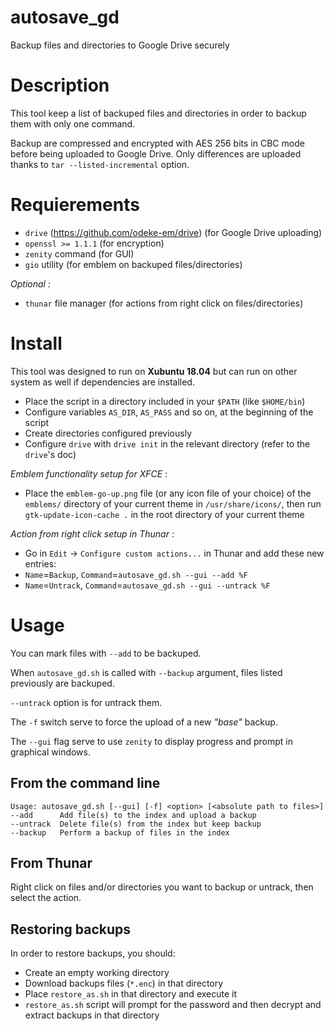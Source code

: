 # autosave_gd
Backup files and directories to Google Drive securely

# Description
This tool keep a list of backuped files and directories in order to backup them with only one command.

Backup are compressed and encrypted with AES 256 bits in CBC mode before being uploaded to Google Drive. Only differences are uploaded thanks to `tar --listed-incremental` option.

# Requierements
- `drive` (https://github.com/odeke-em/drive) (for Google Drive uploading)
- `openssl >= 1.1.1` (for encryption)
- `zenity` command (for GUI)
- `gio` utility (for emblem on backuped files/directories)

*Optional :*

- `thunar` file manager (for actions from right click on files/directories)

# Install
This tool was designed to run on **Xubuntu 18.04** but can run on other system as well if dependencies are installed.

- Place the script in a directory included in your `$PATH` (like `$HOME/bin`)
- Configure variables `AS_DIR`, `AS_PASS` and so on, at the beginning of the script
- Create directories configured previously
- Configure `drive` with `drive init` in the relevant directory (refer to the `drive`'s doc)

*Emblem functionality setup for XFCE* :

- Place the `emblem-go-up.png` file (or any icon file of your choice) of the `emblems/` directory of your current theme in `/usr/share/icons/`, then run `gtk-update-icon-cache .` in the root directory of your current theme

*Action from right click setup in Thunar* :

- Go in `Edit` -> `Configure custom actions...` in Thunar and add these new entries:
- `Name`=`Backup`, `Command`=`autosave_gd.sh --gui --add %F`
- `Name`=`Untrack`, `Command`=`autosave_gd.sh --gui --untrack %F`

# Usage
You can mark files with `--add` to be backuped.

When `autosave_gd.sh` is called with `--backup` argument, files listed previously are backuped.

`--untrack` option is for untrack them.

The `-f` switch serve to force the upload of a new *"base"* backup.

The `--gui` flag serve to use `zenity` to display progress and prompt in graphical windows.

## From the command line
```
Usage: autosave_gd.sh [--gui] [-f] <option> [<absolute path to files>]
--add      Add file(s) to the index and upload a backup
--untrack  Delete file(s) from the index but keep backup
--backup   Perform a backup of files in the index
```

## From Thunar
Right click on files and/or directories you want to backup or untrack, then select the action.

## Restoring backups
In order to restore backups, you should:

- Create an empty working directory
- Download backups files (`*.enc`) in that directory
- Place `restore_as.sh` in that directory and execute it
- `restore_as.sh` script will prompt for the password and then decrypt and extract backups in that directory
